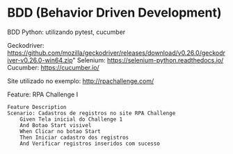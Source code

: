 # BDD (Behavior Driven Development)
BDD Python: utilizando pytest, cucumber

Geckodriver: https://github.com/mozilla/geckodriver/releases/download/v0.26.0/geckodriver-v0.26.0-win64.zip"
Selenium: https://selenium-python.readthedocs.io/
Cucumber: https://cucumber.io/

Site utilizado no exemplo: http://rpachallenge.com/

Feature: RPA Challenge I

    Feature Description
    Scenario: Cadastros de registros no site RPA Challenge
        Given Tela inicial do Challenge 1
        And Botao Start visivel
        When Clicar no botao Start
        Then Iniciar cadastro dos registros
        And Verificar registros inseridos com sucesso


